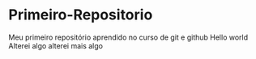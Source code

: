 # Primeiro-Repositorio

Meu primeiro repositório aprendido no curso de git e github
Hello world
Alterei algo
alterei mais algo

